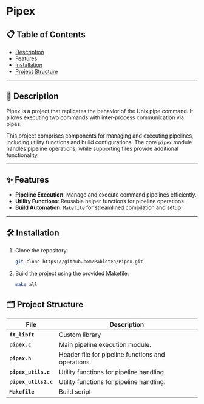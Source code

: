# Pipex



## 📋 Table of Contents
- [Description](#-description)
- [Features](#-features)
- [Installation](#-installation)
- [Project Structure](#-project-structure)

---

## 📖 Description
Pipex is a project that replicates the behavior of the Unix pipe command. It allows executing two commands with inter-process communication via pipes.

This project comprises components for managing and executing pipelines, including utility functions and build configurations. The core `pipex` module handles pipeline operations, while supporting files provide additional functionality.

---

## ✨ Features

- **Pipeline Execution**: Manage and execute command pipelines efficiently.
- **Utility Functions**: Reusable helper functions for pipeline operations.
- **Build Automation**: `Makefile` for streamlined compilation and setup.

---

## 🛠 Installation

1. Clone the repository:
   ```bash
   git clone https://github.com/Pabletea/Pipex.git

2. Build the project using the provided Makefile:
   ```bash
   make all

## 🗂 Project Structure

| File                        | Description                                                                 |
|-----------------------------|-----------------------------------------------------------------------------|
| **`ft_libft`**       | Custom library     |
| **`pipex.c`**       | Main pipeline execution module.         |
| **`pipex.h`**       | Header file for pipeline functions and operations.            |
| **`pipex_utils.c`** | Utility functions for pipeline handling.                      |
| **`pipex_utils2.c`** | Utility functions for pipeline handling.  |
| **`Makefile`** | Build script                      |




